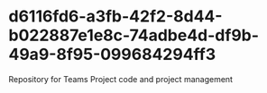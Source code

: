 # d6116fd6-a3fb-42f2-8d44-b022887e1e8c-74adbe4d-df9b-49a9-8f95-099684294ff3
Repository for Teams Project code and project management
